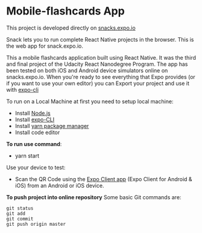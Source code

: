 # Mobile-flashcards App

This project is developed directly on [snacks.expo.io](https://snack.expo.io/)

Snack lets you to run complete React Native projects in the browser. This is the web app for snack.expo.io.

This a mobile flashcards application built using React Native. It was the third and final project of the Udacity React Nanodegree Program.
The app has been tested on both iOS and Android device simulators online on snacks.expo.io.
When you're ready to see everything that Expo provides (or if you want to use your own editor) you can Export your project and use it with [expo-cli](https://docs.expo.io/get-started/installation/?redirected)

To run on a Local Machine at first you need to setup local machine:
- Install [Node.js](https://nodejs.org/)
- Install [expo-CLI](https://docs.expo.io/workflow/expo-cli/#:~:text=Expo%20CLI%20is%20a%20command,your%20app%20in%20a%20simulator)
- Install [yarn package manager](https://yarnpkg.com/)
- Install code editor
	
**To run use command**:
- yarn start

Use your device to test:
- Scan the QR Code using the [Expo Client app](https://expo.io/tools) (Expo Client for Android & iOS) from an Android or iOS device.

**To push project into online repository**
Some basic Git commands are:
```
git status
git add
git commit
git push origin master
```
